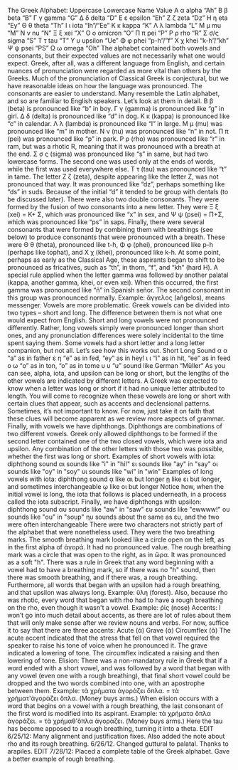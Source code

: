 The Greek Alphabet:
Uppercase	Lowercase	Name	Value
Α	α	alpha	“Ah”
Β	β	beta	“B”
Γ	γ	gamma	“G”
Δ	δ	delta	“D”
Ε	ε	epsilon	“Eh”
Ζ	ζ	zeta	“Dz”
Η	η	eta	“Ey”
Θ	θ	theta	“Th”
Ι	ι	iota	“Ih”/“Ee”
Κ	κ	kappa	“K”
Λ	λ	lambda	“L”
Μ	μ	mu	“M”
Ν	ν	nu	“N”
Ξ	ξ	xei	“X”
Ο	ο	omicron	“O”
Π	π	pei	“P”
Ρ	ρ	rho	“R”
Σ	σ/ς	sigma	“S”
Τ	τ	tau	“T”
Υ	υ	upsilon	“Ue”
Φ	φ	phei	“p-h”/”f”
Χ	χ	khei	“k-h”/”kh”
Ψ	ψ	psei	“PS”
Ω	ω	omega	“Oh”
The alphabet contained both vowels and consonants, but their expected values are not necessarily what one would expect. Greek, after all, was a different language from English, and certain nuances of pronunciation were regarded as more vital than others by the Greeks. Much of the pronunciation of Classical Greek is conjectural, but we have reasonable ideas on how the language was pronounced.
The consonants are easier to understand. Many resemble the Latin alphabet, and so are familiar to English speakers. Let’s look at them in detail.
Β β (beta) is pronounced like “b” in boy. Γ γ (gamma) is pronounced like “g” in girl. Δ δ (delta) is pronounced like “d” in dog. Κ κ (kappa) is pronounced like “c” in calendar. Λ λ (lambda) is pronounced like “l” in large. Μ μ (mu) was pronounced like “m” in mother. Ν ν (nu) was pronounced like “n” in not. Π π (pei) was pronounced like “p” in park. Ρ ρ (rho) was pronounced like “r” in ram, but was a rhotic R, meaning that it was pronounced with a breath at the end. Σ σ ς (sigma) was pronounced like “s” in same, but had two lowercase forms. The second one was used only at the ends of words, while the first was used everywhere else. Τ τ (tau) was pronounced like “t” in tame.
The letter Ζ ζ (zeta), despite appearing like the letter Z, was not pronounced that way. It was pronounced like “dz”, perhaps something like “ds” in suds. Because of the initial “d” it tended to be group with dentals (to be discussed later).
There were also two double consonants. They were formed by the fusion of two consonants into a new letter. They were Ξ ξ (xei) = Κ+ Σ, which was pronounced like “x” in sex, and Ψ ψ (psei) = Π+Σ, which was pronounced like “ps” in saps.
Finally, there were several consonants that were formed by combining them with breathings (see below) to produce consonants that were pronounced with a breath. These were Θ θ (theta), pronounced like t-h, Φ φ (phei), pronounced like p-h (perhaps like tophat), and Χ χ (khei), pronounced like k-h. At some point, perhaps as early as the Classical Age, these aspirants began to shift to be pronounced as fricatives, such as “th”, in thorn, “f”, and “kh” (hard H).
A special rule applied when the letter gamma was followed by another palatal (kappa, another gamma, khei, or even xei). When this occurred, the first gamma was pronounced like “ñ” in Spanish señor. The second consonant in this group was pronounced normally. Example: ἄγγελος (añgelos), means messenger.
Vowels are more problematic. Greek vowels can be divided into two types – short and long. The difference between them is not what one would expect from English. Short and long vowels were not pronounced differently. Rather, long vowels simply were pronounced longer than short ones, and any pronunciation differences were solely incidental to the time spent saying them. Some vowels had a short letter and a long letter companion, but not all. Let’s see how this works out.
Short	Long	Sound
α	α	“a” as in father
ε	η	“e” as in fed, “ey” as in hey!
ι	ι	“i” as in hit, “ee” as in feed
ο	ω	“o” as in ton, “o” as in tome
υ	υ	“u” sound like German “Müller“
As you can see, alpha, iota, and upsilon can be long or short, but the lengths of the other vowels are indicated by different letters. A Greek was expected to know when a letter was long or short if it had no unique letter attributed to length. You will come to recognize when these vowels are long or short with certain clues that appear, such as accents and declensional patterns. Sometimes, it’s not important to know. For now, just take it on faith that these clues will become apparent as we review more aspects of grammar. Finally, with vowels we have diphthongs. Diphthongs are combinations of two different vowels. Greek only allowed diphthongs to be formed if the second letter contained one of the two closed vowels, which were iota and upsilon. Any combination of the other letters with those two was possible, whether the first was long or short.
Examples of short vowels with iota:
diphthong	sound
αι	sounds like "i" in "hi!"
ει	sounds like "ay" in "say"
οι	sounds like "oy" in "soy"
υι	sounds like "wi" in "win"
Examples of long vowels with iota:
diphthong	sound
ᾳ	like αι but longer
ῃ	like ει but longer, and sometimes interchangeable
ῳ	like οι but longer
Notice how, when the initial vowel is long, the iota that follows is placed underneath, in a process called the iota subscript.
Finally, we have diphthongs with upsilon:
diphthong	sound
αυ	sounds like "aw" in "saw"
ευ	sounds like "ewwww!"
ου	sounds like "ou" in "soup"
ηυ	sounds about the same as ευ, and the two were often interchangeable
There were two characters not strictly part of the alphabet that were nonetheless used. They were the two breathing marks. The smooth breathing mark looked like a circle open on the left, as in the first alpha of ἀγορά. It had no pronounced value. The rough breathing mark was a circle that was open to the right, as in ὥρα. It was pronounced as a soft "h". There was a rule in Greek that any word beginning with a vowel had to have a breathing mark, so if there was no "h" sound, then there was smooth breathing, and if there was, a rough breathing. Furthermore, all words that began with an upsilon had a rough breathing, and that upsilon was always long. Example: ὕλη (forest). Also, because rho was rhotic, every word that began with rho had to have a rough breathing on the rho, even though it wasn't a vowel. Example: ῥίς (nose)
Accents: I won’t go into much detail about accents, as there are lot of rules about them that will only make sense after we review nouns and verbs. For now, suffice it to say that there are three accents:
Acute (ά)
Grave (ὰ)
Circumflex (ᾶ)
The acute accent indicated that the stress that fell on that vowel required the speaker to raise his tone of voice when he pronounced it. The grave indicated a lowering of tone. The circumflex indicated a raising and then lowering of tone.
Elision: There was a non-mandatory rule in Greek that if a word ended with a short vowel, and was followed by a word that began with any vowel (even one with a rough breathing), that final short vowel could be dropped and the two words combined into one, with an apostrophe between them.
Example:
τὰ χρήματα ἀγοράζει ὅπλα. = τὰ χρήματ'ἀγοράζει ὅπλα. (Money buys arms.)
When elision occurs with a word that begins on a vowel with a rough breathing, the last consonant of the first word is modified into its aspirant.
Example:
τὰ χρήματα ὅπλα ἀγοράζει. = τὰ χρήμαθ'ὅπλα ἀγοράζει. (Money buys arms.)
Here the tau has become apposed to a rough breathing, turning it into a theta.
EDIT 6/25/12: Many alignment and justification fixes. Also added the note about rho and its rough breathing. 6/26/12. Changed guttural to palatal. Thanks to arapiles.
EDIT 7/28/12: Placed a complete table of the Greek alphabet. Gave a better example of rough breathing.